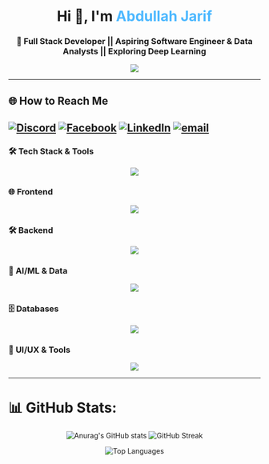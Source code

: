<!-- Banner -->
<!-- <img src="https://elegantthemes.com/blog/wp-content/uploads/2017/07/programming-languages-to-learn-for-wordpress-featured-image.png" width="100%" alt="Banner" /> -->

<!-- Heading -->
<h1 align="center">Hi 👋, I'm <span style="color:#4db8ff;">Abdullah Jarif</span></h1>
<h3 align="center">🚀 Full Stack Developer || Aspiring Software Engineer & Data Analysts || Exploring Deep Learning</h3>

<p align="center">
  <img src="https://readme-typing-svg.herokuapp.com?font=Fira+Code&weight=500&size=18&duration=3000&pause=2000&color=00FFFF&center=true&vCenter=true&width=600&lines=Turning+coffee+into+code+and+ideas+into+reality" />
</p>




---

## 🌐 How to Reach Me

[![Discord](https://img.shields.io/badge/Discord-%237289DA.svg?logo=discord&logoColor=white)](https://discord.gg/https://discord.gg/8eTa6d6u) [![Facebook](https://img.shields.io/badge/Facebook-%231877F2.svg?logo=Facebook&logoColor=white)](https://facebook.com/https://www.facebook.com/mustakim.jarif.393) [![LinkedIn](https://img.shields.io/badge/LinkedIn-%230077B5.svg?logo=linkedin&logoColor=white)](https://linkedin.com/in/www.linkedin.com/in/abdullah-jarif-28414a24a) [![email](https://img.shields.io/badge/Email-D14836?logo=gmail&logoColor=white)](mailto:22-46386-1@student.aiub.edu) 
---


### 🛠️ Tech Stack & Tools

<div align="center">
  <img src="https://skillicons.dev/icons?i=react,nextjs,nodejs,mongodb,express,ts,js,html,css,tailwind,bootstrap,java,cpp,python,mysql" />
</div>

### 🌐 Frontend
<div align="center">
  <img src="https://skillicons.dev/icons?i=react,ts,js,html,css,tailwind,bootstrapl" />
</div>

### 🛠 Backend
<div align="center">
  <img src="https://skillicons.dev/icons?i=nextjs,nodejs" />
</div>

### 🧠 AI/ML & Data

<div align="center">
  <img src="https://skillicons.dev/icons?i=tensorflow,pytorch,python" />
</div>


### 🗄️ Databases
<div align="center">
  <img src="https://skillicons.dev/icons?i=mongodb,express,mysql,oracle" />
</div>


### 🎨 UI/UX & Tools
<div align="center">
  <img src="https://skillicons.dev/icons?i=figma" />
</div>

---

# 📊 GitHub Stats:
 
<div align="center">
 
   ![Anurag's GitHub stats](https://github-readme-stats.vercel.app/api?username=abdullahjarif&show_icons=true&theme=transparent) ![GitHub Streak](https://nirzak-streak-stats.vercel.app/?user=abdullahjarif&theme=transparent&hide_border=false)

 ![Top Languages](https://github-readme-stats.vercel.app/api/top-langs/?username=abdullahjarif&theme=transparent&hide_border=false&include_all_commits=false&count_private=false&layout=compact)


</div>













